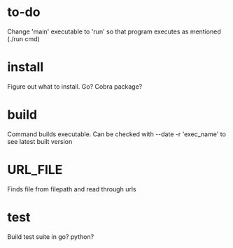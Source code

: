 # to-do
Change 'main' executable to 'run' so that program executes as mentioned (./run cmd)

# install
Figure out what to install. Go? Cobra package?

# build
Command builds executable. Can be checked with --date -r 'exec_name' to see latest built version

# URL_FILE
Finds file from filepath and read through urls

# test
Build test suite in go? python?